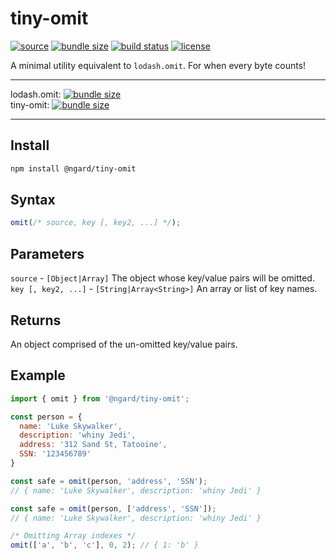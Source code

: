 # tiny-omit

[![source](https://badgen.net/npm/v/@ngard/tiny-omit)](https://www.npmjs.com/package/@ngard/tiny-omit)
[![bundle size](https://badgen.net/bundlephobia/minzip/@ngard/tiny-omit)](https://bundlephobia.com/result?p=@ngard/tiny-omit)
[![build status](https://badgen.net/travis/NickGard/tiny-omit)](https://travis-ci.org/NickGard/tiny-omit)
[![license](https://badgen.net/badge/license/MIT/blue)](https://badgen.net/badge/license/MIT/blue)

A minimal utility equivalent to `lodash.omit`. For when every byte counts!

<hr/>

lodash.omit: [![bundle size](https://badgen.net/bundlephobia/minzip/lodash.omit)](https://bundlephobia.com/result?p=lodash.omit)
<br/>
tiny-omit: [![bundle size](https://badgen.net/bundlephobia/minzip/@ngard/tiny-omit)](https://bundlephobia.com/result?p=@ngard/tiny-omit)

<hr/>

## Install

```sh
npm install @ngard/tiny-omit
```

## Syntax

```javascript
omit(/* source, key [, key2, ...] */);
```

## Parameters

`source` - `[Object|Array]` The object whose key/value pairs will be omitted.
`key [, key2, ...]` - `[String|Array<String>]` An array or list of key names.

## Returns
An object comprised of the un-omitted key/value pairs.

## Example

```javascript
import { omit } from '@ngard/tiny-omit';

const person = {
  name: 'Luke Skywalker',
  description: 'whiny Jedi',
  address: '312 Sand St, Tatooine',
  SSN: '123456789'
}

const safe = omit(person, 'address', 'SSN');
// { name: 'Luke Skywalker', description: 'whiny Jedi' }

const safe = omit(person, ['address', 'SSN']);
// { name: 'Luke Skywalker', description: 'whiny Jedi' }

/* Omitting Array indexes */
omit(['a', 'b', 'c'], 0, 2); // { 1: 'b' }
```
